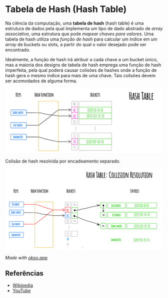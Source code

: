 # Tabela de Hash (Hash Table)

Na ciência da computação, uma **tabela de hash** (hash table) é uma
estrutura de dados pela qual implementa um tipo de dado abstrado de
*array associativo*, uma estrutura que pode *mapear chaves para valores*.
Uma tabela de hash utiliza uma *função de hash* para calcular um índice
em um _array_ de buckets ou slots, a partir do qual o valor desejado
pode ser encontrado.

Idealmente, a função de hash irá atribuir a cada chave a um bucket único,
mas a maioria dos designs de tabela de hash emprega uma função de hash
imperfeita, pela qual poderá causar colisões de hashes onde a função de hash
gera o mesmo índice para mais de uma chave. Tais colisões devem ser
acomodados de alguma forma.

![Hash Table](./images/hash-table.jpeg)

Colisão de hash resolvida por encadeamento separado.

![Hash Collision](./images/collision-resolution.jpeg)

*Made with [okso.app](https://okso.app)*

## Referências

- [Wikipedia](https://en.wikipedia.org/wiki/Hash_table)
- [YouTube](https://www.youtube.com/watch?v=shs0KM3wKv8&index=4&list=PLLXdhg_r2hKA7DPDsunoDZ-Z769jWn4R8)
